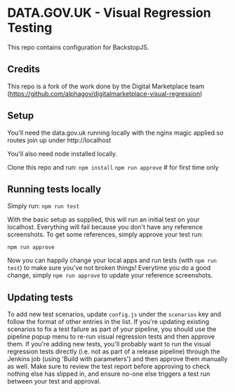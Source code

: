# DATA.GOV.UK - Visual Regression Testing
This repo contains configuration for BackstopJS.

## Credits
This repo is a fork of the work done by the Digital Marketplace team (https://github.com/alphagov/digitalmarketplace-visual-regression)

## Setup
You'll need the data.gov.uk running locally with the nginx magic applied so routes join up under http://localhost

You'll also need node installed locally.

Clone this repo and run:
`npm install`
`npm run approve` # for first time only

## Running tests locally
Simply run:
`npm run test`

With the basic setup as supplied, this will run an initial test on your localhost.  Everything will fail because you don't have any reference screenshots.  To get some references, simply approve your test run:

`npm run approve`

Now you can happily change your local apps and run tests (with `npm run test`) to make sure you've not broken things!  Everytime you do a good change, simply `npm run approve` to update your reference screenshots.

## Updating tests
To add new test scenarios, update `config.js` under the `scenarios` key and follow the format of other entries in the list. If you're updating existing scenarios to fix a test failure as part of your pipeline, you should use the pipeline popup menu to re-run visual regression tests and then approve them. If you're adding new tests, you'll probably want to run the visual regression tests directly (i.e. not as part of a release pipeline) through the Jenkins job (using 'Build with parameters') and then approve them manually as well. Make sure to review the test report before approving to check nothing else has slipped in, and ensure no-one else triggers a test run between your test and approval.
